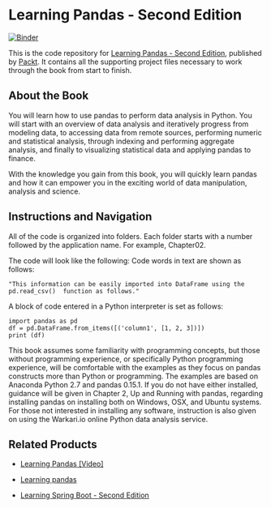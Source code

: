 # Learning Pandas - Second Edition

[![Binder](https://mybinder.org/badge_logo.svg)](https://mybinder.org/v2/gh/codebicycle/Learning-Pandas-Second-Edition/master)

This is the code repository for [Learning Pandas - Second Edition](https://www.packtpub.com/big-data-and-business-intelligence/learning-pandas-second-edition?utm_source=github&utm_medium=repository&utm_campaign=9781787123137), published by [Packt](https://www.packtpub.com/?utm_source=github). It contains all the supporting project files necessary to work through the book from start to finish.
## About the Book
You will learn how to use pandas to perform data analysis in Python. You will start with an overview of data analysis and iteratively progress from modeling data, to accessing data from remote sources, performing numeric and statistical analysis, through indexing and performing aggregate analysis, and finally to visualizing statistical data and applying pandas to finance.

With the knowledge you gain from this book, you will quickly learn pandas and how it can empower you in the exciting world of data manipulation, analysis and science.

## Instructions and Navigation
All of the code is organized into folders. Each folder starts with a number followed by the application name. For example, Chapter02.



The code will look like the following:
Code words in text are shown as follows: 
```
"This information can be easily imported into DataFrame using the pd.read_csv()  function as follows."
```

A block of code entered in a Python interpreter is set as follows:
```
import pandas as pd
df = pd.DataFrame.from_items([('column1', [1, 2, 3])])
print (df)
```

This book assumes some familiarity with programming concepts, but those without programming experience, or specifically Python programming experience, will be comfortable with the examples as they focus on pandas constructs more than Python or programming. The examples are based on Anaconda Python 2.7 and pandas 0.15.1. If you do not have either installed, guidance will be given in Chapter 2, Up and Running with pandas, regarding installing pandas on installing both on Windows, OSX, and Ubuntu systems. For those not interested in installing any software, instruction is also given on using the Warkari.io online Python data analysis service.

## Related Products
* [Learning Pandas [Video]](https://www.packtpub.com/big-data-and-business-intelligence/learning-pandas-video?utm_source=github&utm_medium=repository&utm_campaign=9781787287891)

* [Learning pandas](https://www.packtpub.com/application-development/learning-pandas?utm_source=github&utm_medium=repository&utm_campaign=9781783985128)

* [Learning Spring Boot - Second Edition](https://www.packtpub.com/application-development/learning-spring-boot-–-second-edition?utm_source=github&utm_medium=repository&utm_campaign=9781786463784)

